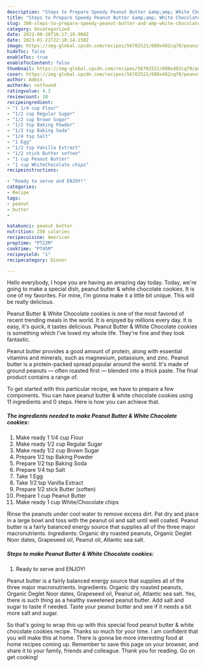 ```yaml
---
description: "Steps to Prepare Speedy Peanut Butter &amp;amp; White Chocolate cookies"
title: "Steps to Prepare Speedy Peanut Butter &amp;amp; White Chocolate cookies"
slug: 380-steps-to-prepare-speedy-peanut-butter-and-amp-white-chocolate-cookies
category: Uncategorized
date: 2022-08-26T16:17:19.968Z
date: 2023-01-21T22:10:14.158Z
image: https://img-global.cpcdn.com/recipes/56702521/680x482cq70/peanut-butter-white-chocolate-cookies-recipe-main-photo.jpg
hideToc: false
enableToc: true
enableTocContent: false
thumbnail: https://img-global.cpcdn.com/recipes/56702521/680x482cq70/peanut-butter-white-chocolate-cookies-recipe-main-photo.jpg
cover: https://img-global.cpcdn.com/recipes/56702521/680x482cq70/peanut-butter-white-chocolate-cookies-recipe-main-photo.jpg
author: Admin
authorAv: notfound
ratingvalue: 4.3
reviewcount: 18
recipeingredient:
- "1 1/4 cup Flour"
- "1/2 cup Regular Sugar"
- "1/2 cup Brown Sugar"
- "1/2 tsp Baking Powder"
- "1/2 tsp Baking Soda"
- "1/4 tsp Salt"
- "1 Egg"
- "1/2 tsp Vanilla Extract"
- "1/2 stick Butter soften"
- "1 cup Peanut Butter"
- "1 cup WhiteChocolate chips"
recipeinstructions:

- "Ready to serve and ENJOY!"
categories:
- Recipe
tags:
- peanut
- butter
- 

katakunci: peanut butter  
nutrition: 250 calories
recipecuisine: American
preptime: "PT22M"
cooktime: "PT45M"
recipeyield: "1"
recipecategory: Dinner

---
```



Hello everybody, I hope you are having an amazing day today. Today, we're going to make a special dish, peanut butter &amp; white chocolate cookies. It is one of my favorites. For mine, I'm gonna make it a little bit unique. This will be really delicious.

Peanut Butter &amp; White Chocolate cookies is one of the most favored of recent trending meals in the world. It is enjoyed by millions every day. It is easy, it's quick, it tastes delicious. Peanut Butter &amp; White Chocolate cookies is something which I've loved my whole life. They're fine and they look fantastic.

Peanut butter provides a good amount of protein, along with essential vitamins and minerals, such as magnesium, potassium, and zinc. Peanut butter is a protein-packed spread popular around the world. It&#39;s made of ground peanuts — often roasted first — blended into a thick paste. The final product contains a range of.


To get started with this particular recipe, we have to prepare a few components. You can have peanut butter &amp; white chocolate cookies using 11 ingredients and 0 steps. Here is how you can achieve that.

<!--inarticleads1-->

##### The ingredients needed to make Peanut Butter &amp; White Chocolate cookies:

1. Make ready 1 1/4 cup Flour
1. Make ready 1/2 cup Regular Sugar
1. Make ready 1/2 cup Brown Sugar
1. Prepare 1/2 tsp Baking Powder
1. Prepare 1/2 tsp Baking Soda
1. Prepare 1/4 tsp Salt
1. Take 1 Egg
1. Take 1/2 tsp Vanilla Extract
1. Prepare 1/2 stick Butter (soften)
1. Prepare 1 cup Peanut Butter
1. Make ready 1 cup White/Chocolate chips


Rinse the peanuts under cool water to remove excess dirt. Pat dry and place in a large bowl and toss with the peanut oil and salt until well coated. Peanut butter is a fairly balanced energy source that supplies all of the three major macronutrients. Ingredients: Organic dry roasted peanuts, Organic Deglet Noor dates, Grapeseed oil, Peanut oil, Atlantic sea salt. 

<!--inarticleads2-->

##### Steps to make Peanut Butter &amp; White Chocolate cookies:


1. Ready to serve and ENJOY!

Peanut butter is a fairly balanced energy source that supplies all of the three major macronutrients. Ingredients: Organic dry roasted peanuts, Organic Deglet Noor dates, Grapeseed oil, Peanut oil, Atlantic sea salt. Yes, there is such thing as a healthy sweetened peanut butter. Add salt and sugar to taste if needed. Taste your peanut butter and see if it needs a bit more salt and sugar. 

So that's going to wrap this up with this special food peanut butter &amp; white chocolate cookies recipe. Thanks so much for your time. I am confident that you will make this at home. There is gonna be more interesting food at home recipes coming up. Remember to save this page on your browser, and share it to your family, friends and colleague. Thank you for reading. Go on get cooking!
